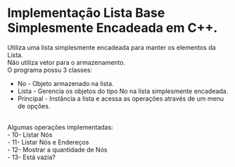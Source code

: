 # Implementação Lista Base Simplesmente Encadeada em C++.
Utiliza uma lista simplesmente encadeada para manter os elementos da Lista. <br>
Não utiliza vetor para o armazenamento.<br>
O programa possu 3 classes:<br>
- No - Objeto armazenado na lista.
- Lista - Gerencia os objetos do tipo No na lista simplesmente encadeada.
- Principal - Instância a lista e acessa as operações através de um menu de opções.
<br>
Algumas operações implementadas:<br>
- 10- Listar Nós<br>
- 11- Listar Nós e Endereços<br>
- 12- Mostrar a quantidade de Nós<br>
- 13- Está vazia?<br>